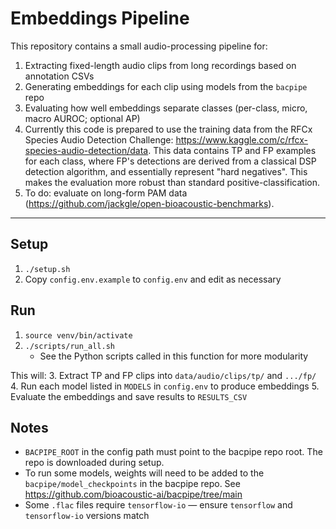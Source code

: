 
# Embeddings Pipeline
This repository contains a small audio-processing pipeline for:
1. Extracting fixed-length audio clips from long recordings based on annotation CSVs
2. Generating embeddings for each clip using models from the `bacpipe` repo
3. Evaluating how well embeddings separate classes (per-class, micro, macro AUROC; optional AP)
4. Currently this code is prepared to use the training data from the RFCx Species Audio Detection Challenge: https://www.kaggle.com/c/rfcx-species-audio-detection/data. This data contains TP and FP examples for each class, where FP's detections are derived from a classical DSP detection algorithm, and essentially represent "hard negatives". This makes the evaluation more robust than standard positive-classification. 
5. To do: evaluate on long-form PAM data (https://github.com/jackgle/open-bioacoustic-benchmarks).

---
## Setup 

1. `./setup.sh`
2. Copy `config.env.example` to `config.env` and edit as necessary

## Run
1. `source venv/bin/activate`
2. `./scripts/run_all.sh`
	- See the Python scripts called in this function for more modularity

This will:
3. Extract TP and FP clips into `data/audio/clips/tp/` and `.../fp/`
4. Run each model listed in `MODELS` in `config.env` to produce embeddings
5. Evaluate the embeddings and save results to `RESULTS_CSV`

## Notes
- `BACPIPE_ROOT` in the config path must point to the bacpipe repo root. The repo is downloaded during setup.
- To run some models, weights will need to be added to the `bacpipe/model_checkpoints` in the bacpipe repo. See https://github.com/bioacoustic-ai/bacpipe/tree/main 
- Some `.flac` files require `tensorflow-io` — ensure `tensorflow` and `tensorflow-io` versions match
